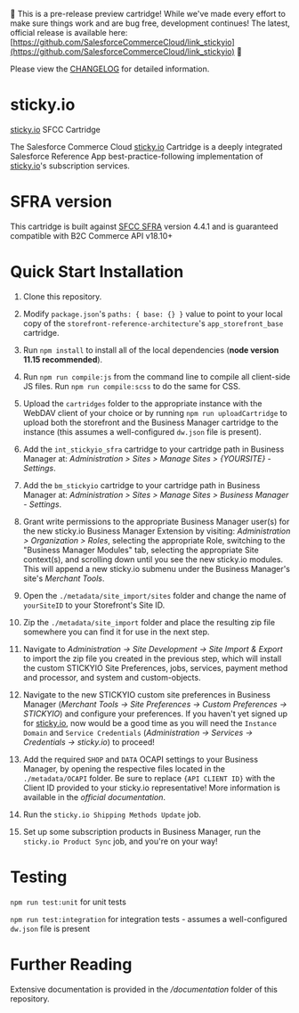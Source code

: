 🚨 This is a pre-release preview cartridge! While we've made every effort to make sure things work and are bug free, development continues! The latest, official release is available here: [https://github.com/SalesforceCommerceCloud/link_stickyio](https://github.com/SalesforceCommerceCloud/link_stickyio) 🚨

Please view the [CHANGELOG](CHANGELOG.md) for detailed information.

# sticky.io

[sticky.io](https://sticky.io) SFCC Cartridge

The Salesforce Commerce Cloud [sticky.io](https://sticky.io) Cartridge is a deeply integrated Salesforce Reference App best-practice-following implementation of [sticky.io](https://sticky.io)'s subscription services.

# SFRA version

This cartridge is built against [SFCC SFRA](https://github.com/SalesforceCommerceCloud/storefront-reference-architecture) version 4.4.1 and is guaranteed compatible with B2C Commerce API v18.10+

# Quick Start Installation

1. Clone this repository.

2. Modify `package.json`'s `paths: { base: {} }` value to point to your local copy of the `storefront-reference-architecture`'s `app_storefront_base` cartridge.

3. Run `npm install` to install all of the local dependencies (**node version 11.15 recommended**).

4. Run `npm run compile:js` from the command line to compile all client-side JS files. Run `npm run compile:scss` to do the same for CSS.

5. Upload the `cartridges` folder to the appropriate instance with the WebDAV client of your choice or by running `npm run uploadCartridge` to upload both the storefront and the Business Manager cartridge to the instance (this assumes a well-configured `dw.json` file is present).

6. Add the `int_stickyio_sfra` cartridge to your cartridge path in Business Manager at: _Administration >  Sites >  Manage Sites > {YOURSITE} - Settings_.

7. Add the `bm_stickyio` cartridge to your cartridge path in Business Manager at: _Administration >  Sites >  Manage Sites > Business Manager - Settings_.

8. Grant write permissions to the appropriate Business Manager user(s) for the new sticky.io Business Manager Extension by visiting: _Administration > Organization > Roles_, selecting the appropriate Role, switching to the "Business Manager Modules" tab, selecting the appropriate Site context(s), and scrolling down until you see the new sticky.io modules. This will append a new sticky.io submenu under the Business Manager's site's _Merchant Tools_.

9. Open the `./metadata/site_import/sites` folder and change the name of `yourSiteID` to your Storefront's Site ID.

10. Zip the `./metadata/site_import` folder and place the resulting zip file somewhere you can find it for use in the next step.

11. Navigate to _Administration -> Site Development -> Site Import & Export_ to import the zip file you created in the previous step, which will install the custom STICKYIO Site Preferences, jobs, services, payment method and processor, and system and custom-objects.

12. Navigate to the new STICKYIO custom site preferences in Business Manager (_Merchant Tools -> Site Preferences -> Custom Preferences -> STICKYIO_) and configure your preferences. If you haven't yet signed up for [sticky.io](https://sticky.io), now would be a good time as you will need the `Instance Domain` and `Service Credentials` (_Administration -> Services -> Credentials -> sticky.io_) to proceed!

13. Add the required `SHOP` and `DATA` OCAPI settings to your Business Manager, by opening the respective files located in the `./metadata/OCAPI` folder. Be sure to replace `{API CLIENT ID}` with the Client ID provided to your sticky.io representative! More information is available in the _official documentation_.

14. Run the `sticky.io Shipping Methods Update` job.

15. Set up some subscription products in Business Manager, run the `sticky.io Product Sync` job, and you're on your way!

# Testing

`npm run test:unit` for unit tests

`npm run test:integration` for integration tests - assumes a well-configured `dw.json` file is present

# Further Reading

Extensive documentation is provided in the _/documentation_ folder of this repository.
